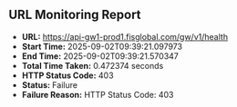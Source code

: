 ## URL Monitoring Report

- **URL:** https://api-gw1-prod1.fisglobal.com/gw/v1/health
- **Start Time:** 2025-09-02T09:39:21.097973
- **End Time:** 2025-09-02T09:39:21.570347
- **Total Time Taken:** 0.472374 seconds
- **HTTP Status Code:** 403
- **Status:** Failure
- **Failure Reason:** HTTP Status Code: 403
